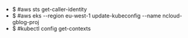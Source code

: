 - $ #aws sts get-caller-identity
- $ #aws eks --region eu-west-1 update-kubeconfig --name ncloud-gblog-proj
- $ #kubectl config get-contexts